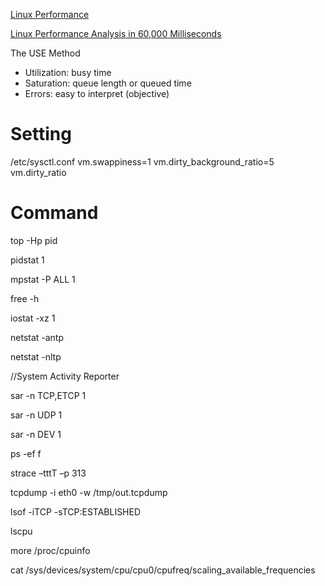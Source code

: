 
[Linux Performance](http://www.brendangregg.com/linuxperf.html)

[Linux Performance Analysis in 60,000 Milliseconds](https://medium.com/netflix-techblog/linux-performance-analysis-in-60-000-milliseconds-accc10403c55)


The	USE	Method	
- Utilization: busy time
- Saturation: queue length or queued time
- Errors: easy to interpret (objective)

# Setting
  
/etc/sysctl.conf
		vm.swappiness=1
		vm.dirty_background_ratio=5
		vm.dirty_ratio


# Command

top -Hp pid

pidstat 1

mpstat -P ALL 1

free -h

iostat -xz 1

netstat -antp

netstat -nltp

//System Activity Reporter

sar -n TCP,ETCP 1

sar -n UDP 1

sar -n DEV 1

ps -ef f



strace –tttT –p 313

tcpdump -i eth0 -w /tmp/out.tcpdump

lsof -iTCP -sTCP:ESTABLISHED

lscpu

more /proc/cpuinfo

cat /sys/devices/system/cpu/cpu0/cpufreq/scaling_available_frequencies

